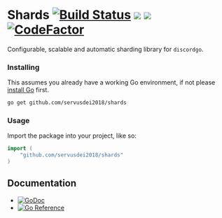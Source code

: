# Shards [![Build Status](https://travis-ci.com/servusDei2018/shards.svg?branch=master)](https://travis-ci.com/servusDei2018/shards) ![](https://img.shields.io/github/issues/teamdei/tandem) ![](https://img.shields.io/github/downloads/teamdei/tandem/latest/total) [![CodeFactor](https://www.codefactor.io/repository/github/servusdei2018/shards/badge)](https://www.codefactor.io/repository/github/servusdei2018/shards)
Configurable, scalable and automatic sharding library for `discordgo`.

### Installing

This assumes you already have a working Go environment, if not please [install Go](https://golang.org/doc/install) first.

```sh
go get github.com/servusdei2018/shards
```

### Usage

Import the package into your project, like so:

```go
import (
	"github.com/servusdei2018/shards"
)
```

## Documentation

- [![GoDoc](https://godoc.org/github.com/servusdei2018/shards?status.svg)](https://godoc.org/github.com/servusDei2018/shards)
- [![Go Reference](https://pkg.go.dev/badge/github.com/servusdei2018/shards.svg)](https://pkg.go.dev/github.com/servusdei2018/shards)
